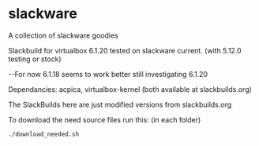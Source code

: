 # slackware
A collection of slackware goodies

Slackbuild for virtualbox 6.1.20
tested on slackware current. (with 5.12.0 testing or stock)

--For now 6.1.18 seems to work better still investigating 6.1.20

Dependancies:  acpica, virtualbox-kernel
(both available at slackbuilds.org)
 

The SlackBuilds here are just modified versions from slackbuilds.org

To download the need source files run this: (in each folder)

```
./download_needed.sh
```
